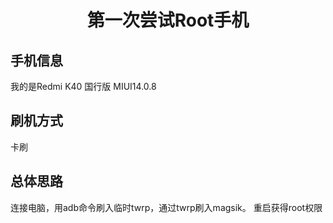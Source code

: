 <div align = "center">
  <h1>第一次尝试Root手机</h1>
</div>


## 手机信息
我的是Redmi K40 国行版 MIUI14.0.8
## 刷机方式
卡刷
## 总体思路
连接电脑，用adb命令刷入临时twrp，通过twrp刷入magsik。
重启获得root权限
